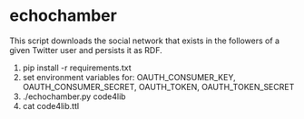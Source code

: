 echochamber
===========

This script downloads the social network that exists in the followers
of a given Twitter user and persists it as RDF.

1. pip install -r requirements.txt
1. set environment variables for: OAUTH_CONSUMER_KEY, OAUTH_CONSUMER_SECRET, OAUTH_TOKEN, OAUTH_TOKEN_SECRET
1. ./echochamber.py code4lib
1. cat code4lib.ttl

